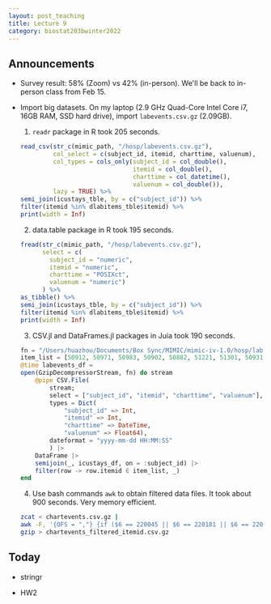```yaml
---
layout: post_teaching
title: Lecture 9
category: biostat203bwinter2022
---
```


## Announcements

* Survey result: 58% (Zoom) vs 42% (in-person). We'll be back to in-person class from Feb 15.

* Import big datasets. On my laptop (2.9 GHz Quad-Core Intel Core i7, 16GB RAM, SSD hard drive), import `labevents.csv.gz` (2.09GB).

    1. `readr` package in R took 205 seconds.
    ```r
    read_csv(str_c(mimic_path, "/hosp/labevents.csv.gz"),
             col_select = c(subject_id, itemid, charttime, valuenum),
             col_types = cols_only(subject_id = col_double(), 
                                   itemid = col_double(), 
                                   charttime = col_datetime(), 
                                   valuenum = col_double()),
             lazy = TRUE) %>%
    semi_join(icustays_tble, by = c("subject_id")) %>%
    filter(itemid %in% dlabitems_tble$itemid) %>%
    print(width = Inf)
    ```

    2. data.table package in R took 195 seconds. 
    ```r
    fread(str_c(mimic_path, "/hosp/labevents.csv.gz"),
          select = c(
            subject_id = "numeric", 
            itemid = "numeric", 
            charttime = "POSIXct",
            valuenum = "numeric")
          ) %>%
    as_tibble() %>%
    semi_join(icustays_tble, by = c("subject_id")) %>%
    filter(itemid %in% dlabitems_tble$itemid) %>%
    print(width = Inf)
    ```
    
    3. CSV.jl and DataFrames.jl packages in Juia took 190 seconds.
    ```julia
    fn = "/Users/huazhou/Documents/Box Sync/MIMIC/mimic-iv-1.0/hosp/labevents.csv.gz"
    item_list = [50912, 50971, 50983, 50902, 50882, 51221, 51301, 50931, 50960, 50893]
    @time labevents_df = 
    open(GzipDecompressorStream, fn) do stream
        @pipe CSV.File(
            stream; 
            select = ["subject_id", "itemid", "charttime", "valuenum"],
            types = Dict(
                "subject_id" => Int,
                "itemid" => Int,
                "charttime" => DateTime,
                "valuenum" => Float64),
            dateformat = "yyyy-mm-dd HH:MM:SS"
            ) |> 
        DataFrame |>
        semijoin(_, icustays_df, on = :subject_id) |> 
        filter(row -> row.itemid ∈ item_list, _)
    end
    ```

    4. Use bash commands `awk` to obtain filtered data files. It took about 900 seconds. Very memory efficient.
    ```bash
    zcat < chartevents.csv.gz | 
    awk -F, '{OFS = ","} {if ($6 == 220045 || $6 == 220181 || $6 == 220179 || $6 == 223761 || $6 == 220210 || $6 == "itemid") print $1,$2,$3,$4,$6,$8}' | 
    gzip > chartevents_filtered_itemid.csv.gz
    ```

## Today

* stringr

* HW2
